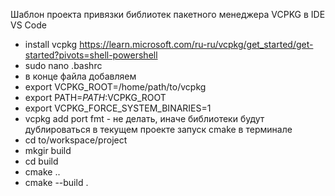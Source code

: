 Шаблон проекта привязки библиотек пакетного менеджера VCPKG в IDE VS Code
-  install vcpkg https://learn.microsoft.com/ru-ru/vcpkg/get_started/get-started?pivots=shell-powershell
-  sudo nano .bashrc
-  в конце файла добавляем
-  export VCPKG_ROOT=/home/path/to/vcpkg 
-  export PATH=$PATH:$VCPKG_ROOT
-  export VCPKG_FORCE_SYSTEM_BINARIES=1
-  vcpkg add port fmt - не делать, иначе библиотеки будут дублироваться в текущем проекте
запуск cmake в терминале
-  cd to/workspace/project
-  mkgir build
-  cd build
-  cmake ..
-  cmake --build .
